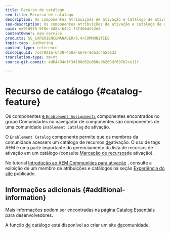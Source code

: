```yaml
---
title: Recurso de catálogo
seo-title: Recurso de catálogo
description: Os componentes Atribuições de ativação e Catálogo de ativação são componentes de uma comunidade de ativação
seo-description: Os componentes Atribuições de ativação e Catálogo de ativação são componentes de uma comunidade de ativação
uuid: ee9fd9f6-9f8e-4d8a-b4c1-73f466dd52e2
contentOwner: msm-service
products: SG_EXPERIENCEMANAGER/6.4/COMMUNITIES
topic-tags: authoring
content-type: reference
discoiquuid: 7cd7921e-6438-450a-a676-9da3c4a5ced3
translation-type: tm+mt
source-git-commit: 4d64494dff34108d32e060a96209df697b2ce11f

---
```



# Recurso de catálogo {#catalog-feature}

Os componentes [ e `Enablement Assignments`](assignments.md) componentes encontrados no grupo Comunidades no navegador de componentes são componentes de uma comunidade `Enablement Catalog` de [](overview.md#enablement-community)ativação.

O `Enablement Catalog` componente permite que os membros da comunidade acessem um catálogo de recursos [de](resources.md)ativação. O uso de tags AEM é uma parte importante do gerenciamento da lista de recursos de ativação em um catálogo (consulte [Marcação de recursos](tag-resources.md)de ativação).

No tutorial [Introdução ao AEM Communities para ativação](getting-started-enablement.md) , consulte a exibição de um membro de atribuições e catálogos na seção [Experiência do site](enablement-published-site.md) publicado.

## Informações adicionais {#additional-information}

Mais informações podem ser encontradas na página [Catalog Essentials](catalog-developer-essentials.md) para desenvolvedores.

A função [de](functions.md#catalog-function) catálogo está disponível ao criar um site [da](sites-console.md)comunidade.
